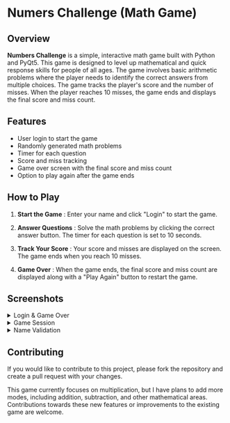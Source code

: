 # Numers Challenge (Math Game)

## Overview

**Numbers Challenge** is a simple, interactive math game built with Python and PyQt5. This game is designed to level up mathematical and quick response skills for people of all ages. The game involves basic arithmetic problems where the player needs to identify the correct answers from multiple choices. The game tracks the player's score and the number of misses. When the player reaches 10 misses, the game ends and displays the final score and miss count.

## Features
- User login to start the game
- Randomly generated math problems
- Timer for each question
- Score and miss tracking
- Game over screen with the final score and miss count
- Option to play again after the game ends

## How to Play
1. **Start the Game** : Enter your name and click "Login" to start the game.

2. **Answer Questions** : Solve the math problems by clicking the correct answer button. The timer for each question is set to 10 seconds.

3. **Track Your Score** : Your score and misses are displayed on the screen. The game ends when you reach 10 misses.

4. **Game Over** : When the game ends, the final score and miss count are displayed along with a "Play Again" button to restart the game.

## Screenshots
<details>
<summary>Login & Game Over</summary>
<img src="Screenshots/Login.png" alt="Login" width="380" />
<img src="Screenshots/Game_Over.png" alt="Game Over" width="380" />
</details>

<details>
<summary>Game Session</summary>
<img src="Screenshots/Game_Session_1.png" alt="Game Session 1" width="380" />
<img src="Screenshots/Game_Session_2.png" alt="Game Session 2" width="380" />
</details>

<details>
<summary> Name Validation</summary>
<img src="Screenshots/Validation_1.png" alt="Validation 1" width="380" />
<img src="Screenshots/Validation_2.png" alt="Validation 2" width="380" />
</details>

## Contributing
If you would like to contribute to this project, please fork the repository and create a pull request with your changes.

This game currently focuses on multiplication, but I have plans to add more modes, including addition, subtraction, and other mathematical areas. Contributions towards these new features or improvements to the existing game are welcome.
